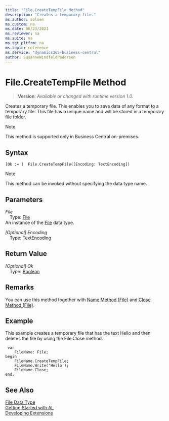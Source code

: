 ```yaml
---
title: "File.CreateTempFile Method"
description: "Creates a temporary file."
ms.author: solsen
ms.custom: na
ms.date: 06/23/2021
ms.reviewer: na
ms.suite: na
ms.tgt_pltfrm: na
ms.topic: reference
ms.service: "dynamics365-business-central"
author: SusanneWindfeldPedersen
---
```

[//]: # (START>DO_NOT_EDIT)
[//]: # (IMPORTANT:Do not edit any of the content between here and the END>DO_NOT_EDIT.)
[//]: # (Any modifications should be made in the .xml files in the ModernDev repo.)
# File.CreateTempFile Method
> **Version**: _Available or changed with runtime version 1.0._

Creates a temporary file. This enables you to save data of any format to a temporary file. This file has a unique name and will be stored in a temporary file folder.

> [!NOTE]
> This method is supported only in Business Central on-premises.

## Syntax
```AL
[Ok := ]  File.CreateTempFile([Encoding: TextEncoding])
```
> [!NOTE]
> This method can be invoked without specifying the data type name.
## Parameters
*File*  
&emsp;Type: [File](file-data-type.md)  
An instance of the [File](file-data-type.md) data type.  

*[Optional] Encoding*  
&emsp;Type: [TextEncoding](../textencoding/textencoding-option.md)  
  


## Return Value
*[Optional] Ok*  
&emsp;Type: [Boolean](../boolean/boolean-data-type.md)  



[//]: # (IMPORTANT: END>DO_NOT_EDIT)

## Remarks

You can use this method together with [Name Method \(File\)](../../methods-auto/file/file-name-method.md) and [Close Method \(File\)](../../methods-auto/file/file-close-method.md).  
  
## Example  

This example creates a temporary file that has the text Hello and then deletes the file by using the File.Close method.

```al
 var
    FileName: File;
begin
    FileName.CreateTempFile;  
    FileName.Write('Hello');  
    FileName.Close; 
end;
```  
  
## See Also
[File Data Type](file-data-type.md)  
[Getting Started with AL](../../devenv-get-started.md)  
[Developing Extensions](../../devenv-dev-overview.md)